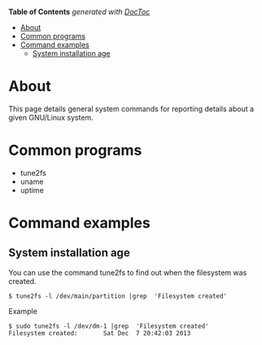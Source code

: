 <!-- START doctoc generated TOC please keep comment here to allow auto update -->
<!-- DON'T EDIT THIS SECTION, INSTEAD RE-RUN doctoc TO UPDATE -->
**Table of Contents**  *generated with [DocToc](https://github.com/thlorenz/doctoc)*

- [About](#about)
- [Common programs](#common-programs)
- [Command examples](#command-examples)
  - [System installation age](#system-installation-age)

<!-- END doctoc generated TOC please keep comment here to allow auto update -->

# About

This page details general system commands for reporting details about a given GNU/Linux system.

# Common programs

* tune2fs
* uname
* uptime

# Command examples

## System installation age

You can use the command tune2fs to find out when the filesystem was created.

```
$ tune2fs -l /dev/main/partition |grep  'Filesystem created'
```

Example

```
$ sudo tune2fs -l /dev/dm-1 |grep  'Filesystem created'
Filesystem created:       Sat Dec  7 20:42:03 2013
```
